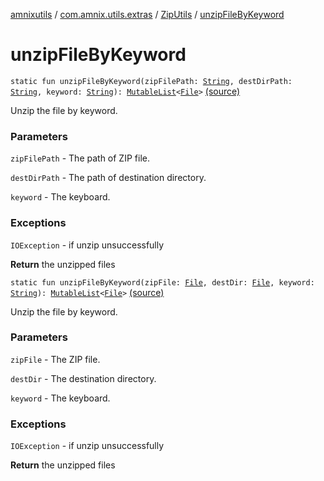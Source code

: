 [amnixutils](../../index.md) / [com.amnix.utils.extras](../index.md) / [ZipUtils](index.md) / [unzipFileByKeyword](./unzip-file-by-keyword.md)

# unzipFileByKeyword

`static fun unzipFileByKeyword(zipFilePath: `[`String`](https://kotlinlang.org/api/latest/jvm/stdlib/kotlin/-string/index.html)`, destDirPath: `[`String`](https://kotlinlang.org/api/latest/jvm/stdlib/kotlin/-string/index.html)`, keyword: `[`String`](https://kotlinlang.org/api/latest/jvm/stdlib/kotlin/-string/index.html)`): `[`MutableList`](https://kotlinlang.org/api/latest/jvm/stdlib/kotlin.collections/-mutable-list/index.html)`<`[`File`](http://docs.oracle.com/javase/6/docs/api/java/io/File.html)`>` [(source)](https://github.com/AmniX/amnixUtils/tree/master/amnixutils/src/main/java/com/amnix/utils/extras/ZipUtils.java#L253)

Unzip the file by keyword.

### Parameters

`zipFilePath` - The path of ZIP file.

`destDirPath` - The path of destination directory.

`keyword` - The keyboard.

### Exceptions

`IOException` - if unzip unsuccessfully

**Return**
the unzipped files

`static fun unzipFileByKeyword(zipFile: `[`File`](http://docs.oracle.com/javase/6/docs/api/java/io/File.html)`, destDir: `[`File`](http://docs.oracle.com/javase/6/docs/api/java/io/File.html)`, keyword: `[`String`](https://kotlinlang.org/api/latest/jvm/stdlib/kotlin/-string/index.html)`): `[`MutableList`](https://kotlinlang.org/api/latest/jvm/stdlib/kotlin.collections/-mutable-list/index.html)`<`[`File`](http://docs.oracle.com/javase/6/docs/api/java/io/File.html)`>` [(source)](https://github.com/AmniX/amnixUtils/tree/master/amnixutils/src/main/java/com/amnix/utils/extras/ZipUtils.java#L269)

Unzip the file by keyword.

### Parameters

`zipFile` - The ZIP file.

`destDir` - The destination directory.

`keyword` - The keyboard.

### Exceptions

`IOException` - if unzip unsuccessfully

**Return**
the unzipped files

